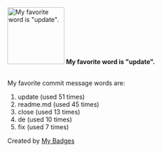 <img src="https://my-badges.github.io/my-badges/favorite-word.png" alt="My favorite word is &quot;update&quot;." title="My favorite word is &quot;update&quot;." width="128">
<strong>My favorite word is &quot;update&quot;.</strong>
<br><br>

My favorite commit message words are:

1. update (used 51 times)
2. readme.md (used 45 times)
3. close (used 13 times)
4. de (used 10 times)
5. fix (used 7 times)


Created by <a href="https://github.com/my-badges/my-badges">My Badges</a>